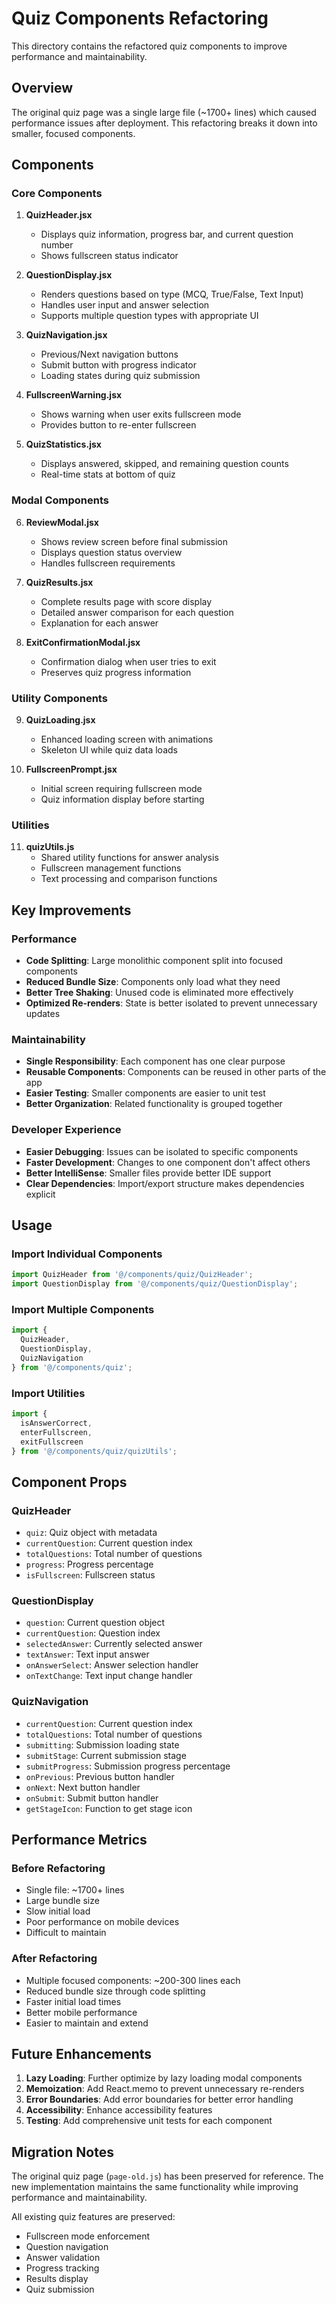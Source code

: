 # Quiz Components Refactoring

This directory contains the refactored quiz components to improve performance and maintainability.

## Overview

The original quiz page was a single large file (~1700+ lines) which caused performance issues after deployment. This refactoring breaks it down into smaller, focused components.

## Components

### Core Components

1. **QuizHeader.jsx**
   - Displays quiz information, progress bar, and current question number
   - Shows fullscreen status indicator

2. **QuestionDisplay.jsx**  
   - Renders questions based on type (MCQ, True/False, Text Input)
   - Handles user input and answer selection
   - Supports multiple question types with appropriate UI

3. **QuizNavigation.jsx**
   - Previous/Next navigation buttons
   - Submit button with progress indicator
   - Loading states during quiz submission

4. **FullscreenWarning.jsx**
   - Shows warning when user exits fullscreen mode
   - Provides button to re-enter fullscreen

5. **QuizStatistics.jsx**
   - Displays answered, skipped, and remaining question counts
   - Real-time stats at bottom of quiz

### Modal Components

6. **ReviewModal.jsx**
   - Shows review screen before final submission
   - Displays question status overview
   - Handles fullscreen requirements

7. **QuizResults.jsx**
   - Complete results page with score display
   - Detailed answer comparison for each question
   - Explanation for each answer

8. **ExitConfirmationModal.jsx**
   - Confirmation dialog when user tries to exit
   - Preserves quiz progress information

### Utility Components

9. **QuizLoading.jsx**
   - Enhanced loading screen with animations
   - Skeleton UI while quiz data loads

10. **FullscreenPrompt.jsx**
    - Initial screen requiring fullscreen mode
    - Quiz information display before starting

### Utilities

11. **quizUtils.js**
    - Shared utility functions for answer analysis
    - Fullscreen management functions
    - Text processing and comparison functions

## Key Improvements

### Performance
- **Code Splitting**: Large monolithic component split into focused components
- **Reduced Bundle Size**: Components only load what they need
- **Better Tree Shaking**: Unused code is eliminated more effectively
- **Optimized Re-renders**: State is better isolated to prevent unnecessary updates

### Maintainability
- **Single Responsibility**: Each component has one clear purpose
- **Reusable Components**: Components can be reused in other parts of the app
- **Easier Testing**: Smaller components are easier to unit test
- **Better Organization**: Related functionality is grouped together

### Developer Experience
- **Easier Debugging**: Issues can be isolated to specific components
- **Faster Development**: Changes to one component don't affect others
- **Better IntelliSense**: Smaller files provide better IDE support
- **Clear Dependencies**: Import/export structure makes dependencies explicit

## Usage

### Import Individual Components
```jsx
import QuizHeader from '@/components/quiz/QuizHeader';
import QuestionDisplay from '@/components/quiz/QuestionDisplay';
```

### Import Multiple Components
```jsx
import { 
  QuizHeader, 
  QuestionDisplay, 
  QuizNavigation 
} from '@/components/quiz';
```

### Import Utilities
```jsx
import { 
  isAnswerCorrect, 
  enterFullscreen, 
  exitFullscreen 
} from '@/components/quiz/quizUtils';
```

## Component Props

### QuizHeader
- `quiz`: Quiz object with metadata
- `currentQuestion`: Current question index
- `totalQuestions`: Total number of questions
- `progress`: Progress percentage
- `isFullscreen`: Fullscreen status

### QuestionDisplay
- `question`: Current question object
- `currentQuestion`: Question index
- `selectedAnswer`: Currently selected answer
- `textAnswer`: Text input answer
- `onAnswerSelect`: Answer selection handler
- `onTextChange`: Text input change handler

### QuizNavigation
- `currentQuestion`: Current question index
- `totalQuestions`: Total number of questions
- `submitting`: Submission loading state
- `submitStage`: Current submission stage
- `submitProgress`: Submission progress percentage
- `onPrevious`: Previous button handler
- `onNext`: Next button handler
- `onSubmit`: Submit button handler
- `getStageIcon`: Function to get stage icon

## Performance Metrics

### Before Refactoring
- Single file: ~1700+ lines
- Large bundle size
- Slow initial load
- Poor performance on mobile devices
- Difficult to maintain

### After Refactoring
- Multiple focused components: ~200-300 lines each
- Reduced bundle size through code splitting
- Faster initial load times
- Better mobile performance
- Easier to maintain and extend

## Future Enhancements

1. **Lazy Loading**: Further optimize by lazy loading modal components
2. **Memoization**: Add React.memo to prevent unnecessary re-renders
3. **Error Boundaries**: Add error boundaries for better error handling
4. **Accessibility**: Enhance accessibility features
5. **Testing**: Add comprehensive unit tests for each component

## Migration Notes

The original quiz page (`page-old.js`) has been preserved for reference. The new implementation maintains the same functionality while improving performance and maintainability.

All existing quiz features are preserved:
- Fullscreen mode enforcement
- Question navigation
- Answer validation
- Progress tracking
- Results display
- Quiz submission
